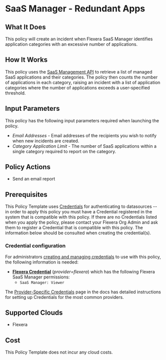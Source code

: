 # SaaS Manager - Redundant Apps

## What It Does

This policy will create an incident when Flexera SaaS Manager identifies application categories with an excessive number of applications.

## How It Works

This policy uses the [SaaS Management API](https://developer.flexera.com/docs/api/saas/v1) to retrieve a list of managed SaaS applications and their categories. The policy then counts the number of applications in each category, raising an incident with a list of application categories where the number of applications exceeds a user-specified threshold.

## Input Parameters

This policy has the following input parameters required when launching the policy.

- *Email Addresses* - Email addresses of the recipients you wish to notify when new incidents are created.
- *Category Application Limit* - The number of SaaS applications within a single category required to report on the category.

## Policy Actions

- Send an email report

## Prerequisites

This Policy Template uses [Credentials](https://docs.flexera.com/flexera/EN/Automation/ManagingCredentialsExternal.htm) for authenticating to datasources -- in order to apply this policy you must have a Credential registered in the system that is compatible with this policy. If there are no Credentials listed when you apply the policy, please contact your Flexera Org Admin and ask them to register a Credential that is compatible with this policy. The information below should be consulted when creating the credential(s).

### Credential configuration

For administrators [creating and managing credentials](https://docs.flexera.com/flexera/EN/Automation/ManagingCredentialsExternal.htm) to use with this policy, the following information is needed:

- [**Flexera Credential**](https://docs.flexera.com/flexera/EN/Automation/ProviderCredentials.htm) (*provider=flexera*) which has the following Flexera SaaS Manager permissions:
  - `SaaS Manager: Viewer`

The [Provider-Specific Credentials](https://docs.flexera.com/flexera/EN/Automation/ProviderCredentials.htm) page in the docs has detailed instructions for setting up Credentials for the most common providers.

## Supported Clouds

- Flexera

## Cost

This Policy Template does not incur any cloud costs.
